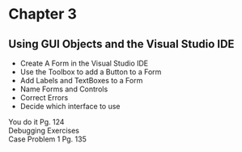 # Chapter 3
<h2>Using GUI Objects and the Visual Studio IDE</h2>

<ul>
<li>Create A Form in the Visual Studio IDE</li>
<li>Use the Toolbox to add a Button to a Form</li>
<li>Add Labels and TextBoxes to a Form</li>
<li>Name Forms and Controls</li>
<li>Correct Errors</li>
<li>Decide which interface to use</li>

</ul>
You do it Pg. 124<br>
Debugging Exercises<br>
Case Problem 1 Pg. 135<br>
